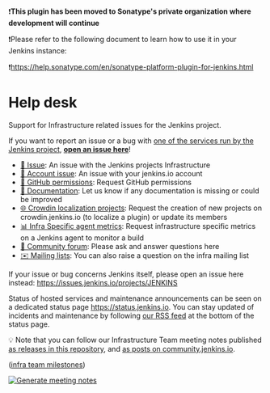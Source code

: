 ❗**This plugin has been moved to Sonatype's private organization where development will continue**

❗Please refer to the following document to learn how to use it in your Jenkins instance:

❗https://help.sonatype.com/en/sonatype-platform-plugin-for-jenkins.html

# Help desk

Support for Infrastructure related issues for the Jenkins project.

If you want to report an issue or a bug with [one of the services run by the Jenkins project](https://www.jenkins.io/projects/infrastructure/), [**open an issue here**](https://github.com/jenkins-infra/helpdesk/issues/new/choose)!
- [🧩 Issue](https://github.com/jenkins-infra/helpdesk/issues/new?assignees=&labels=triage&template=1-report-issue.yml): An issue with the Jenkins projects Infrastructure
- [👤 Account issue](https://github.com/jenkins-infra/helpdesk/issues/new?assignees=&labels=triage,accounts&template=2-account-issue.yml): An issue with your jenkins.io account
- [🚀 GitHub permissions](https://github.com/jenkins-infra/helpdesk/issues/new?assignees=&labels=triage,github-permissions&template=3-github-permissions.yml): Request GitHub permissions
- [📝 Documentation](https://github.com/jenkins-infra/helpdesk/issues/new?assignees=&labels=triage,documentation&template=4-documentation.yml): Let us know if any documentation is missing or could be improved
- [🌐 Crowdin localization projects](https://github.com/jenkins-infra/helpdesk/issues/new?assignees=&labels=triage,crowdin&template=5-crowdin.yml): Request the creation of new projects on crowdin.jenkins.io (to localize a plugin) or update its members
- [📊 Infra Specific agent metrics](https://github.com/jenkins-infra/helpdesk/issues/new?assignees=&labels=triage,inframetrics&template=6-metrics.yml): Request infrastructure specific metrics on a Jenkins agent to monitor a build
- [💬 Community forum](https://community.jenkins.io/): Please ask and answer questions here
- [✉️ Mailing lists](https://www.jenkins.io/mailing-lists/): You can also raise a question on the infra mailing list


If your issue or bug concerns Jenkins itself, please open an issue here instead: https://issues.jenkins.io/projects/JENKINS

Status of hosted services and maintenance announcements can be seen on a dedicated status page https://status.jenkins.io. You can stay updated of incidents and maintenance by following [our RSS feed](https://status.jenkins.io/index.xml) at the bottom of the status page.

💡 Note that you can follow our Infrastructure Team meeting notes published [as releases in this repository](https://github.com/jenkins-infra/helpdesk/releases), and [as posts on community.jenkins.io](https://community.jenkins.io/tags/c/contributing/infra/5/meeting).

([infra team milestones](https://github.com/jenkins-infra/helpdesk/milestones))
<!-- TODO Add FAQ below -->

[![Generate meeting notes](https://github.com/jenkins-infra/helpdesk/actions/workflows/infra-meeting-release.yaml/badge.svg)](https://github.com/jenkins-infra/helpdesk/actions/workflows/infra-meeting-release.yaml)
